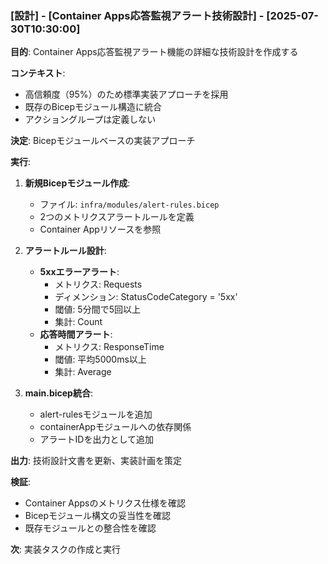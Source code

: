 ### [設計] - [Container Apps応答監視アラート技術設計] - [2025-07-30T10:30:00]

**目的**: Container Apps応答監視アラート機能の詳細な技術設計を作成する

**コンテキスト**: 
- 高信頼度（95%）のため標準実装アプローチを採用
- 既存のBicepモジュール構造に統合
- アクショングループは定義しない

**決定**: Bicepモジュールベースの実装アプローチ

**実行**: 

1. **新規Bicepモジュール作成**:
   - ファイル: `infra/modules/alert-rules.bicep`
   - 2つのメトリクスアラートルールを定義
   - Container Appリソースを参照

2. **アラートルール設計**:
   - **5xxエラーアラート**:
     - メトリクス: Requests
     - ディメンション: StatusCodeCategory = '5xx'
     - 閾値: 5分間で5回以上
     - 集計: Count
   - **応答時間アラート**:
     - メトリクス: ResponseTime
     - 閾値: 平均5000ms以上
     - 集計: Average

3. **main.bicep統合**:
   - alert-rulesモジュールを追加
   - containerAppモジュールへの依存関係
   - アラートIDを出力として追加

**出力**: 技術設計文書を更新、実装計画を策定

**検証**: 
- Container Appsのメトリクス仕様を確認
- Bicepモジュール構文の妥当性を確認
- 既存モジュールとの整合性を確認

**次**: 実装タスクの作成と実行